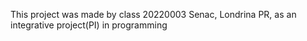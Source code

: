 This project was made by class 20220003 Senac, Londrina PR, as an integrative project(PI) in programming
